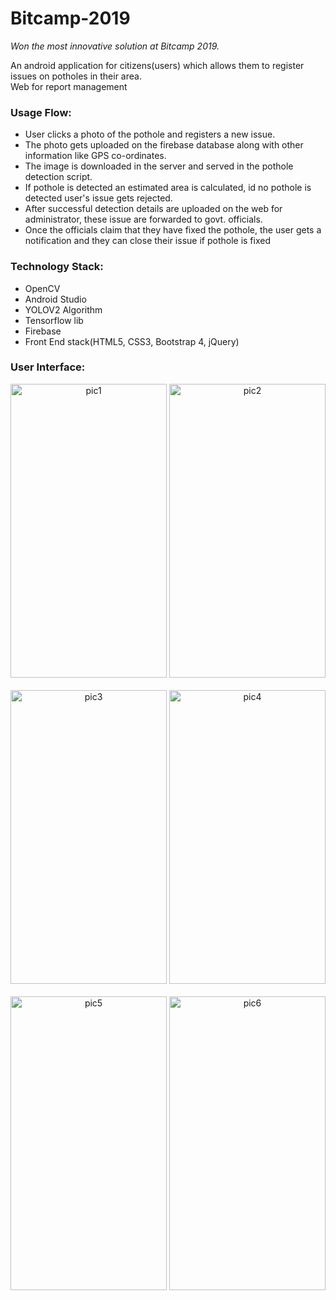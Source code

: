<h1>Bitcamp-2019</h1>
<i>Won the most innovative solution at Bitcamp 2019.</i>

An android application for citizens(users) which allows them to register issues on potholes in their area.<br>
Web for report management
<br>
<h3>Usage Flow:</h3>
<ul>
  <li>User clicks a photo of the pothole and registers a new issue.</li>
  <li>The photo gets uploaded on the firebase database along with other information like GPS co-ordinates.</li>
  <li>The image is downloaded in the server and served in the pothole detection script.</li>
  <li>If pothole is detected an estimated area is calculated, id no pothole is detected user's issue gets rejected.</li>
  <li>After successful detection details are uploaded on the web for administrator, these issue are forwarded to govt. officials.</li>
  <li>Once the officials claim that they have fixed the pothole, the user gets a notification and they can close their issue if pothole is fixed</li>
</ul>

<h3>Technology Stack:</h3>
<ul>
  <li>OpenCV</li>
  <li>Android Studio</li>
  <li>YOLOV2 Algorithm</li>
  <li>Tensorflow lib</li>
  <li>Firebase</li>
  <li>Front End stack(HTML5, CSS3, Bootstrap 4, jQuery)</li>
</ul>

<h3>User Interface:</h3>
<p align='center'>
<img width='250' height='470' src="https://lh3.googleusercontent.com/zPQ88jVqYgkAeDZhDZlkDbq6Lu5aMqFL2_HJvGmhiKKvdkcuhfk8rJWfJTNgSb43AkFEd642hf2kVl16_nyEGET4q04ZqaqOnOwWPLH8_iWjdafATweeJn5E_bguiQE2G3nvzu1GNPE=w303-h639-no" alt='pic1' />
<img width='250' height='470' src="https://lh3.googleusercontent.com/O9-MVpH_DO70sJuhxnQw6geSfaot1bB0aAXP3K4E6FWfEL2MZUzp8f01vrXwEyRjMDnluYds718R8wV_r07R0xgWRAOPc_IqnryDhXZIeUy1x_vXQKyDPS5sGZ0raYdQwjr_7u85Kvg=w303-h639-no" alt='pic2' /> 
  <br><br>
  <img width='250' height='470' src="https://lh3.googleusercontent.com/HOvTCw_Igc_OknUYY5dfSbo40zNZk1D7BbRc9EVyE4Z0orikvxnJm4ESao-OZmr28cj4eXTYGoJ3ZUH8XgrivqdecfxmtbXnXUBoDZW5tRrI61xmrbPFe02IjCWnU9z13WIp67MW88LqbL-Atwif1dj8Q5_ibkSHg2p-WEWJCoHQsiNu1KKLiYzGiCR63MsquoFcc9lf5_bRBh3rlTCODbI44ejVUX4y8ojYWq0SbXiiBuBLJ_WXBz5YFHx0C5HlEYksysbribSTujNpOb1_DLCL4UrfmCoKec_VuVieQWIn_y92NBTrLfpya-Ahs9CfLsd-h6BZ4q2hcoAf-ZyAPoE_d9ciCYje9qNluOpIdnfrtl3WEPi9tPy_zW1H9gNRndRXfbCTqMp4eOQBq55JeUp8afMOWndGUnjmbh67Z3RaAYhuyKcdyPwQ63PZ2FqGNJzTxS3p21D_00umhWOpW9FJfJJAvgPA9aUhXDl1pgJ3aJZ73naSROhdkeBRGqrVn05dnKmwnlUaew7nIgNI9Q-m94ZZA7sqWABy5TawiOL1FsjbRxJljXtzg8yg1MEnxdyfD2eZwW3Y2WXBAzvfdqTNY3oscFMguvDTSzxKVI23F5ogPzS8JVnGs2B-pWNAmbtns3mmpyaYekO_CXYKjNl28r8KLz7s68CzAotECqi8QrG84n7B9HR6ihnLqSsRqzxFaKCjmGn00jVh77Bz0Mmt0g=w303-h639-no" alt='pic3'/>
    <img width='250' height='470' src="https://lh3.googleusercontent.com/MAJSAcWhPig7RUaKDsUVlm4dm1Fy82WXVDOwSgsaTjCX_S6m8nUIsdxGWaZYaCMoFq7emx21F8rIs3Ec0cP9oi7qnsoLC0loYwSu2PNdgDOd7o-Jei1wHkbvka6oJCtkdhmEGIa0wdmT8BsMVEWO6rTEK2d9ULTW-DDgfO6ezOzv-Txg8wGHNESOG4GJuVfmEW9E-BL_fn6skwLhQ_trF-Am51kusk6IwNaKFV-Tly1i83IZodtFv_d3Q8CiAedJ4xawTN2FAGcMPgtycI4jev-eOWHjUTHpPVI7U-dFF-6TW_BJ4q4dGbl_2BBWDF_pbb-aOydpoPzsykQxm4D1mm09oiLhsIHHfOhYBNkmjKthDsY30kY8laJrC3nogu1xFb4WJtj9A_my_r7Mq8UGaXXK3_D5HHnpyY5C9ejBdeB93NYfJT0nYOqn3rbmYhU8Qth1lhX6IKYUsqLQB-FzlVzM4BoqP-avEA-kbI3yy4QiFy_mgwDLnEBTUk3WPMsNbf5Ha0Lhtj_h5jCQ42IRKJ_JAgh6_uY1q4mcgtNdlQRK0-E794CEkRsK122sRFxXRuxY6pef9N5_Ik_GHecLDtwdHSWyz1Lcue7UaQ9MUiFBeR_-on4_OpHwVEAN6gostMkJtSlnymPPrS98eWAgNMZ3VF1qJ57S00RmFsmp8UgtVf_6A8Jd_64qY9q4uMfPWBXkBZlABBgGGFHkErjHdFbZNg=w303-h639-no" alt='pic4'/>
  <br><br>
  <img width='250' height='470' src="https://lh3.googleusercontent.com/nqx0zIB7vDVl5gx-HK2S0vJcEdeoVmvtCn8P9Upgfoh5yL_oP9fnNiqfnvgH1FK5wulpJQV1P0lWktxZFyJDt02ZWhj6ncKt-O7MXNdFrKtbWlY6_0tiHWdzgeOCgFsbnx_U3EiNzZ6ZNRRqgGc3_UytJNpnWnLR2nPvvjZws3Y1AaK7v4IC9DDGQCAZKd-f1p1fXXEcowyH_kmL0XlnVk0GSumAavN1aE2QOb4cm7ryM26gFgwNZbvEnUrYd9nkF9esz7_xG8RSuI0jzskNyg3CVfcWyK67gYs9niFu7itvz_if6rueFRhQChsq_Nfny-T6Www81CgMGyBC3h5qmSaEtJRpNNey6dj82lsTPuZMiEGpHTV-WUTHnItisD24PIDqwoWDLh9scErhzbjU7dMviJPBwBOLC3HGzB2tXIZ-N76sDfNJcDVPhipsHXyU9taBVGgczCf_5phpzO4ThgfLCkf8lYqkllaBMhsCCBTKCHP5hDifNpUA8HptTeHur3re7Gntag7wyxSu7grVSrCAfDvMWapj8chP3VOoLdmj9ozfg-Dgh5_HUMN33cLVYEtJVtp7Rsnur-HBZvreLMnrsknYZuxOZkWGdYx1pgKf-pxlbX9DEde-PdWRiODlyr0faKRFwclorMMp59wYYpI3rFqHgCbgLVErnqVMbefnpTzRHJWuwufUXOCnGOynBxz3o5Bf-lBTq7PvQW2fYHRNyQ=w303-h639-no" alt='pic5'/>
  <img width='250' height='470' src="https://lh3.googleusercontent.com/-k0lovpL8anGMTC9NVQPZ4210OTWdWT8ExmY7dMz5r56F1guWJiy4NbfZFqY0JWtxyI9gz5iAHeQVLtQoGh8yCtEo9qdBxwV3Lu7K5V3FfShrMz3PkDFjm4ynMgTGwR43i1YLg-OjTw8FBQueO6HMY1qVZQCBhOSgTjSv4cLXO0hpWRBeki1TkGo9n07b3WuTTlj6AK7nb12r9W6l-xYSsCVZ18Qk90CE0sQqZjeBKAE8Ynr1lvAUt8OIuPZDc0rIIkTdSSMZzoOBR7gpj9DY4YGaBf63RbbiOZ8e1hJtx3ckJnx3J8XzaCFl1m7UNWOAVYx9Ob8BCClYriOEg5zHrCMtYFHhm2fKimoBcNJ-QxWWVuPy4XT9YgGMTv0VzhmihdweQH18DYRijkFS6awhFL_QXHKjZgnyZZJvk3wmzDWbj5X0iVgjJmab0uMu_7JL2MDiC_IW0kTzC5ISNWQ3AFShWKI2IkTM0eSUPIfMLw7eJRV-Kxtsw9Brv2DStLo3QtZZue_qR8F8Yldpvq9YkyFOsFFNqqBqDCg9actOnjKzJNpffJDZoh0UlvlJI7GrBkOnQHccJONekbmzbYJ8wJQtSgA2UKZ9x3Nrm0p8VCq8l6Bv37lGhRICUObbcEokVajIi7wFJCL1pxsDuB5SQYotD3YlCOq6bjsOjSLQsJPnaPVUdVfXOE_Qc5MzmFZFVooONutt6Rrx2r1wnH5wUZzdw=w303-h639-no" alt='pic6'/>
</p>
